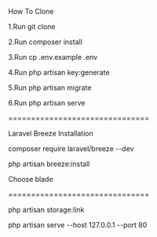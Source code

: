 <p>How To Clone</p>
<p>1.Run git clone <Project Link></p>
<p>2.Run composer install</p>
<p>3.Run cp .env.example .env</p>
<p>4.Run php artisan key:generate</p>
<p>5.Run php artisan migrate</p>
<p>6.Run php artisan serve</p>

<p>===============================</p>

<p>Laravel Breeze Installation</p>
<p>composer require laravel/breeze --dev</p>
<p>php artisan breeze:install</p>
<p>Choose blade</p>

<p>===============================</p>

<p>php artisan storage:link</p>
<p>php artisan serve --host 127.0.0.1 --port 80</p>
